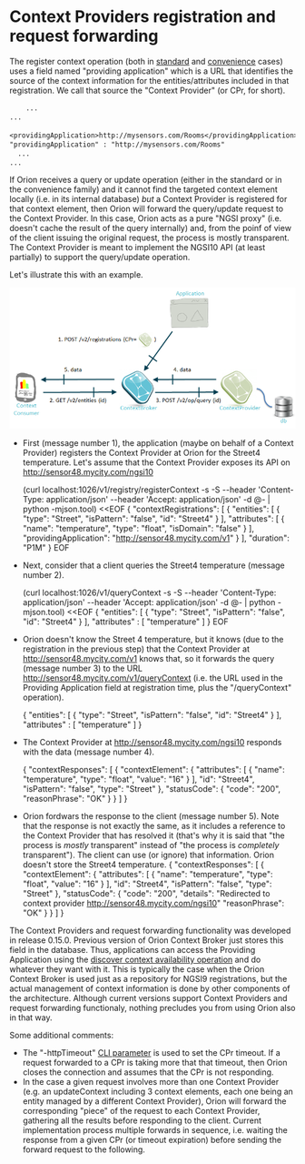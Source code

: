 # Context Providers registration and request forwarding

The register context operation (both in
[standard](#Register_Context_operation "wikilink") and
[convenience](#Convenience_Register_Context "wikilink") cases) uses a
field named "providing application" which is a URL that identifies the
source of the context information for the entities/attributes included
in that registration. We call that source the "Context Provider" (or
CPr, for short).

        ...                                                                           ...
      <providingApplication>http://mysensors.com/Rooms</providingApplication>       "providingApplication" : "http://mysensors.com/Rooms"
      ...                                                                           ...
  
If Orion receives a query or update operation (either in the standard or
in the convenience family) and it cannot find the targeted context
element locally (i.e. in its internal database) *but* a Context Provider
is registered for that context element, then Orion will forward the
query/update request to the Context Provider. In this case, Orion acts
as a pure "NGSI proxy" (i.e. doesn't cache the result of the query
internally) and, from the poinf of view of the client issuing the
original request, the process is mostly transparent. The Context
Provider is meant to implement the NGSI10 API (at least partially) to
support the query/update operation.

Let's illustrate this with an example.

![](QueryContextWithContextProvider.png "QueryContextWithContextProvider.png")

-   First (message number 1), the application (maybe on behalf of a
    Context Provider) registers the Context Provider at Orion for the
    Street4 temperature. Let's assume that the Context Provider exposes
    its API on <http://sensor48.mycity.com/ngsi10>

     (curl localhost:1026/v1/registry/registerContext -s -S --header 'Content-Type: application/json' --header 'Accept: application/json' -d @- | python -mjson.tool) <<EOF
     {
	"contextRegistrations": [
	{
	    "entities": [
	    {
              "type": "Street",
              "isPattern": "false",
              "id": "Street4"
            }
            ],
            "attributes": [
            {
                "name": "temperature",
                "type": "float",
                "isDomain": "false"
            }
            ],
        "providingApplication": "http://sensor48.mycity.com/v1"
        }
        ],
       "duration": "P1M"
      }
      EOF
  
-   Next, consider that a client queries the Street4 temperature
    (message number 2).

     (curl localhost:1026/v1/queryContext -s -S --header 'Content-Type: application/json' --header 'Accept: application/json' -d @- | python -mjson.tool) <<EOF
     {
	"entities": [
        {
          "type": "Street",
          "isPattern": "false",
          "id": "Street4"
        }
        ],
        "attributes" : [
	  "temperature"
     ]
     }
     EOF
  
-   Orion doesn't know the Street 4 temperature, but it knows (due to
    the registration in the previous step) that the Context Provider at
    <http://sensor48.mycity.com/v1> knows that, so it forwards the query
    (message number 3) to the URL
    <http://sensor48.mycity.com/v1/queryContext> (i.e. the URL used in
    the Providing Application field at registration time, plus the
    "/queryContext" operation).

      {
        "entities": [
        {
          "type": "Street",
          "isPattern": "false",
	  "id": "Street4"
        }
        ],
        "attributes" : [
	  "temperature"
      ]
      }
-   The Context Provider at <http://sensor48.mycity.com/ngsi10> responds
    with the data (message number 4).

      {
	"contextResponses": [
	{
	    "contextElement": {
	      "attributes": [
              {
                "name": "temperature",
		"type": "float",
		"value": "16"
              }
              ],
                "id": "Street4",
                 "isPattern": "false",
                "type": "Street"
              },
            "statusCode": {
	      "code": "200",
             "reasonPhrase": "OK"
             }
         }
         ]
       }
                                  
  
-   Orion fordwars the response to the client (message number 5). Note
    that the response is not exactly the same, as it includes a
    reference to the Context Provider that has resolved it (that's why
    it is said that "the process is *mostly* transparent" instead of
    "the process is *completely* transparent"). The client can use
    (or ignore) that information. Orion doesn't store the
    Street4 temperature.
     {
	"contextResponses": [
	{
	    "contextElement": {
		"attributes": [
		{
		    "name": "temperature",
		    "type": "float",
		    "value": "16"
		}
		],
            "id": "Street4",
            "isPattern": "false",
            "type": "Street"
            },
            "statusCode": {
              "code": "200",
	      "details": "Redirected to context provider http://sensor48.mycity.com/ngsi10"
	      "reasonPhrase": "OK"
            }
       }
       ]
     }
                                                                   
  
The Context Providers and request forwarding functionality was developed
in release 0.15.0. Previous version
of Orion Context Broker just stores this field in the database. Thus,
applications can access the Providing Application using the [discover
context availability
operation](#Discover_Context_Availability_operation "wikilink") and do
whatever they want with it. This is typically the case when the Orion
Context Broker is used just as a repository for NGSI9 registrations, but
the actual management of context information is done by other components
of the architecture. Although current versions support Context Providers
and request forwarding functionaly, nothing precludes you from using
Orion also in that way.

Some additional comments:

-   The "-httpTimeout"
    [CLI
    parameter](Publish/Subscribe_Broker_-_Orion_Context_Broker_-_Installation_and_Administration_Guide#Command_line_options "wikilink")
    is used to set the CPr timeout. If a request forwarded to a CPr is
    taking more that that timeout, then Orion closes the connection and
    assumes that the CPr is not responding.
-   In the case a given
    request involves more than one Context Provider (e.g. an
    updateContext including 3 context elements, each one being an entity
    managed by a different Context Provider), Orion will forward the
    corresponding "piece" of the request to each Context Provider,
    gathering all the results before responding to the client. Current
    implementation process multiple forwards in sequence, i.e. waiting
    the response from a given CPr (or timeout expiration) before sending
    the forward request to the following.
